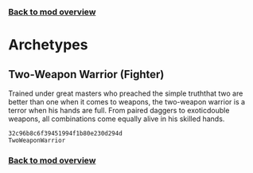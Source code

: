 ### [Back to mod overview](./README.md)

# Archetypes

## Two-Weapon Warrior (Fighter)

Trained under great masters who preached the simple truththat two are better than one when it comes to weapons, the two-weapon warrior is a terror when his hands are full. From paired daggers to exoticdouble weapons, all combinations come equally alive in his skilled hands.

`32c96b8c6f39451994f1b80e230d294d`  
`TwoWeaponWarrior`  


### [Back to mod overview](./README.md)
